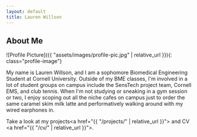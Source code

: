 ```yaml
---
layout: default
title: Lauren Willson
---
```


## About Me

![Profile Picture]({{ "assets/images/profile-pic.jpg" | relative_url }}){: class="profile-image"}
 
My name is Lauren Willson, and I am a sophomore Biomedical Engineering Student at Cornell University. Outside of my BME classes, I'm involved in a lot of student groups on campus include the SensTech project team, Cornell EMS, and club tennis. When I'm not studying or sneaking in a gym session or two, I enjoy scoping out all the niche cafes on campus just to order the same caramel skim milk latte and performatively walking around with my wired earphones in.

Take a look at my projects<a href="{{ "/projects/" | relative_url }}"></a> and CV <a href="{{ "/cv/" | relative_url }}"></a>.


